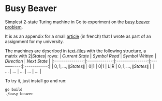 # Busy Beaver
Simplest 2-state Turing machine in Go to experiment on the [busy beaver problem](https://en.wikipedia.org/wiki/Busy_beaver).

It is as an appendix for a small [article](article.pdf) (in french) that I wrote as part of an assignment for my university.

The machines are described in [text-files](./machines) with the following structure, a matrix with $2|States|$ rows:
| _Current State_ | _Symbol Read_ | _Symbol Written_ | _Direction_ | _Next State_ |
|:---------------:|:-------------:|:----------------:|:-----------:|:------------:|
|        $0, 1, ..., \|States\|$        |       0\|1       |        0\|1       |     L\|R     |      $0, 1, ..., \|States\|$     |
|        ...       |       ...       |        ...       |     ...     |      ...    |


To try it, just install go and run:
```
go build
./busy-beaver
```
